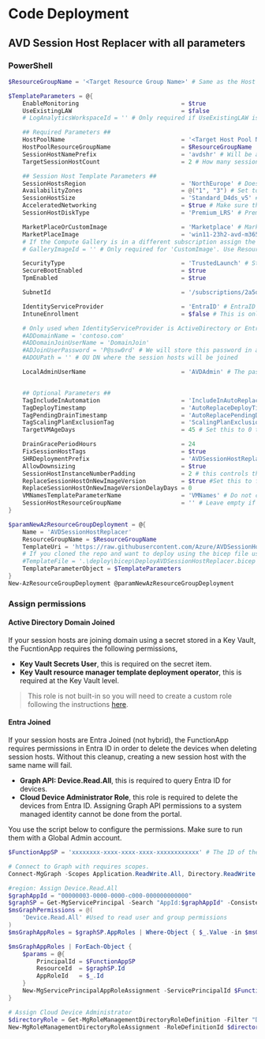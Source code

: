 # Code Deployment
## AVD Session Host Replacer with all parameters
### PowerShell
```PowerShell
$ResourceGroupName = '<Target Resource Group Name>' # Same as the Host Pool RG

$TemplateParameters = @{
    EnableMonitoring                             = $true
    UseExistingLAW                               = $false
    # LogAnalyticsWorkspaceId = '' # Only required if UseExistingLAW is $true. Use ResourceID

    ## Required Parameters ##
    HostPoolName                                 = '<Target Host Pool Name>'
    HostPoolResourceGroupName                    = $ResourceGroupName
    SessionHostNamePrefix                        = 'avdshr' # Will be appended by '-XX'
    TargetSessionHostCount                       = 2 # How many session hosts to maintain in the Host Pool

    ## Session Host Template Parameters ##
    SessionHostsRegion                           = 'NorthEurope' # Does not have to be the same as Host Pool
    AvailabilityZones                            = @("1", "3") # Set to empty array if not using AZs
    SessionHostSize                              = 'Standard_D4ds_v5' # Make sure its available in the region / AZs
    AcceleratedNetworking                        = $true # Make sure the size supports it
    SessionHostDiskType                          = 'Premium_LRS' # Premium_LRS or StandardSSD_LRS

    MarketPlaceOrCustomImage                     = 'Marketplace' # MarketPlace or CustomImage
    MarketPlaceImage                             = 'win11-23h2-avd-m365'
    # If the Compute Gallery is in a different subscription assign the function app "Desktop Virtualization Virtual Machine Contributor" after deployment
    # GalleryImageId = '' # Only required for 'CustomImage'. Use ResourceId of an Image Definition.

    SecurityType                                 = 'TrustedLaunch' # Standard, TrustedLaunch, or ConfidentialVM
    SecureBootEnabled                            = $true
    TpmEnabled                                   = $true

    SubnetId                                     = '/subscriptions/2a5d0771-685c-4101-a8bd-3b0ceb1691a3/resourceGroups/rg-avd-app1-dev-eun-network/providers/Microsoft.Network/virtualNetworks/vnet-app1-dev-eun-001/subnets/snet-avd-app1-dev-eun-001' # Resource Id, make sure it ends with /subnets/<subnetName>

    IdentityServiceProvider                      = 'EntraID' # EntraID / ActiveDirectory / EntraDS
    IntuneEnrollment                             = $false # This is only used when IdentityServiceProvider is EntraID

    # Only used when IdentityServiceProvider is ActiveDirectory or EntraDS
    #ADDomainName = 'contoso.com'
    #ADDomainJoinUserName = 'DomainJoin'
    #ADJoinUserPassword = 'P@ssw0rd' # We will store this password in a key vault
    #ADOUPath = '' # OU DN where the session hosts will be joined

    LocalAdminUserName                           = 'AVDAdmin' # The password is randomly generated. Please use LAPS or reset from Azure Portal.


    ## Optional Parameters ##
    TagIncludeInAutomation                       = 'IncludeInAutoReplace'
    TagDeployTimestamp                           = 'AutoReplaceDeployTimestamp'
    TagPendingDrainTimestamp                     = 'AutoReplacePendingDrainTimestamp'
    TagScalingPlanExclusionTag                   = 'ScalingPlanExclusion' # This is used to disable scaling plan on session hosts pending delete.
    TargetVMAgeDays                              = 45 # Set this to 0 to never consider hosts to be old. Not recommended as you may use it to force replace.

    DrainGracePeriodHours                        = 24
    FixSessionHostTags                           = $true
    SHRDeploymentPrefix                          = 'AVDSessionHostReplacer'
    AllowDownsizing                              = $true
    SessionHostInstanceNumberPadding             = 2 # this controls the name, 2=> -01 or 3=> -001
    ReplaceSessionHostOnNewImageVersion          = $true #Set this to false when you only want to replace when the hosts are old (see TargetVMAgeDays)
    ReplaceSessionHostOnNewImageVersionDelayDays = 0
    VMNamesTemplateParameterName                 = 'VMNames' # Do not change this unless using a custom Template to deploy
    SessionHostResourceGroupName                 = '' # Leave empty if same as HostPoolResourceGroupName
}

$paramNewAzResourceGroupDeployment = @{
    Name = 'AVDSessionHostReplacer'
    ResourceGroupName = $ResourceGroupName
    TemplateUri = 'https://raw.githubusercontent.com/Azure/AVDSessionHostReplacer/main/deploy/arm/DeployAVDSessionHostReplacer.json'
    # If you cloned the repo and want to deploy using the bicep file use this instead of the above line
    #TemplateFile = '.\deploy\bicep\DeployAVDSessionHostReplacer.bicep'
    TemplateParameterObject = $TemplateParameters
}
New-AzResourceGroupDeployment @paramNewAzResourceGroupDeployment

```
### Assign permissions
#### Active Directory Domain Joined
If your session hosts are joining domain using a secret stored in a Key Vault, the FucntionApp requires the following permissions,
- **Key Vault Secrets User**, this is required on the secret item.
- **Key Vault resource manager template deployment operator**, this is required at the Key Vault level.
> This role is not built-in so you will need to create a custom role following the instructions [here](https://learn.microsoft.com/en-us/azure/azure-resource-manager/templates/key-vault-parameter?tabs=azure-cli#grant-deployment-access-to-the-secrets).

#### Entra Joined
If your session hosts are Entra Joined (not hybrid), the FunctionApp requires permissions in Entra ID in order to delete the devices when deleting session hosts.
Without this cleanup, creating a new session host with the same name will fail.
- **Graph API: Device.Read.All**, this is required to query Entra ID for devices.
- **Cloud Device Administrator Role**, this role is required to delete the devices from Entra ID. Assigning Graph API permissions to a system managed identity cannot be done from the portal.

You use the script below to configure the permissions. Make sure to run them with a Global Admin account.
```PowerShell
$FunctionAppSP = 'xxxxxxxx-xxxx-xxxx-xxxx-xxxxxxxxxxxx' # The ID of the system managed identity of the function app

# Connect to Graph with requires scopes.
Connect-MgGraph -Scopes Application.ReadWrite.All, Directory.ReadWrite.All, AppRoleAssignment.ReadWrite.All,  RoleManagement.ReadWrite.Directory

#region: Assign Device.Read.All
$graphAppId = "00000003-0000-0000-c000-000000000000"
$graphSP = Get-MgServicePrincipal -Search "AppId:$graphAppId" -ConsistencyLevel eventual
$msGraphPermissions = @(
    'Device.Read.All' #Used to read user and group permissions
)
$msGraphAppRoles = $graphSP.AppRoles | Where-Object { $_.Value -in $msGraphPermissions }

$msGraphAppRoles | ForEach-Object {
    $params = @{
        PrincipalId = $FunctionAppSP
        ResourceId  = $graphSP.Id
        AppRoleId   = $_.Id
    }
    New-MgServicePrincipalAppRoleAssignment -ServicePrincipalId $FunctionAppSP -BodyParameter $params -Verbose
}

# Assign Cloud Device Administrator
$directoryRole = Get-MgRoleManagementDirectoryRoleDefinition -Filter "DisplayName eq 'Cloud Device Administrator'"
New-MgRoleManagementDirectoryRoleAssignment -RoleDefinitionId $directoryRole.Id -PrincipalId $FunctionAppSP  -DirectoryScopeId '/'
```